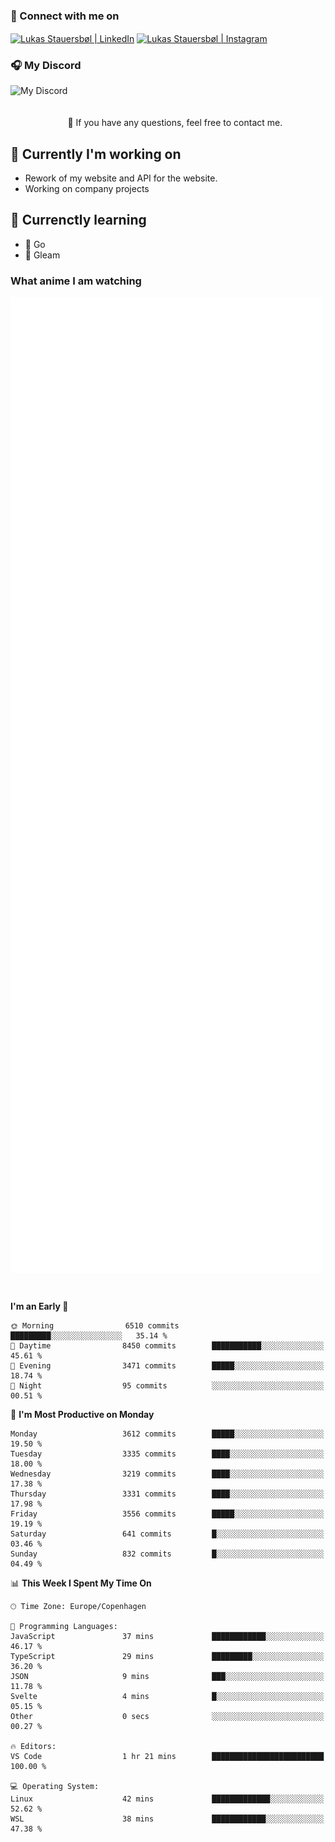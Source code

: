 ### 🔗 Connect with me on
<a href="https://www.instagram.com/lukas_stauersbol" target="_blank"><img align="center" src="https://raw.githubusercontent.com/stauersbol/stauersbol/main/images/instagram.svg" alt="Lukas Stauersbøl | LinkedIn" width="30px"/></a>
<a href="https://www.linkedin.com/in/lukas-stauersbol/" target="_blank"><img align="center" src="https://raw.githubusercontent.com/stauersbol/stauersbol/main/images/linkedin.svg" alt="Lukas Stauersbøl | Instagram" width="30px"/></a>

<p align="center">
 <h3>🎧 My Discord</h3>
 <img align="left" height="55px" src="https://discord.c99.nl/widget/theme-2/147806323323568128.png" alt="My Discord" />
</p>

<br/>
<br/>
<br/>
💬 If you have any questions, feel free to contact me.

## 🔭 Currently I'm working on
- Rework of my website and API for the website.
- Working on company projects
 
## 🌱 Currenctly learning
- 💙 Go
- 💜 Gleam

### What anime I am watching
<a href="https://anilist.co/user/slashiy/" align="center"><img align="center" width="500px" src="metrics.plugin.personal.anilist.svg" /></a>

<br/>

<!--START_SECTION:waka-->
**I'm an Early 🐤** 

```text
🌞 Morning                6510 commits        █████████░░░░░░░░░░░░░░░░   35.14 % 
🌆 Daytime                8450 commits        ███████████░░░░░░░░░░░░░░   45.61 % 
🌃 Evening                3471 commits        █████░░░░░░░░░░░░░░░░░░░░   18.74 % 
🌙 Night                  95 commits          ░░░░░░░░░░░░░░░░░░░░░░░░░   00.51 % 
```
📅 **I'm Most Productive on Monday** 

```text
Monday                   3612 commits        █████░░░░░░░░░░░░░░░░░░░░   19.50 % 
Tuesday                  3335 commits        ████░░░░░░░░░░░░░░░░░░░░░   18.00 % 
Wednesday                3219 commits        ████░░░░░░░░░░░░░░░░░░░░░   17.38 % 
Thursday                 3331 commits        ████░░░░░░░░░░░░░░░░░░░░░   17.98 % 
Friday                   3556 commits        █████░░░░░░░░░░░░░░░░░░░░   19.19 % 
Saturday                 641 commits         █░░░░░░░░░░░░░░░░░░░░░░░░   03.46 % 
Sunday                   832 commits         █░░░░░░░░░░░░░░░░░░░░░░░░   04.49 % 
```


📊 **This Week I Spent My Time On** 

```text
🕑︎ Time Zone: Europe/Copenhagen

💬 Programming Languages: 
JavaScript               37 mins             ████████████░░░░░░░░░░░░░   46.17 % 
TypeScript               29 mins             █████████░░░░░░░░░░░░░░░░   36.20 % 
JSON                     9 mins              ███░░░░░░░░░░░░░░░░░░░░░░   11.78 % 
Svelte                   4 mins              █░░░░░░░░░░░░░░░░░░░░░░░░   05.15 % 
Other                    0 secs              ░░░░░░░░░░░░░░░░░░░░░░░░░   00.27 % 

🔥 Editors: 
VS Code                  1 hr 21 mins        █████████████████████████   100.00 % 

💻 Operating System: 
Linux                    42 mins             █████████████░░░░░░░░░░░░   52.62 % 
WSL                      38 mins             ████████████░░░░░░░░░░░░░   47.38 % 
```


<!--END_SECTION:waka-->
